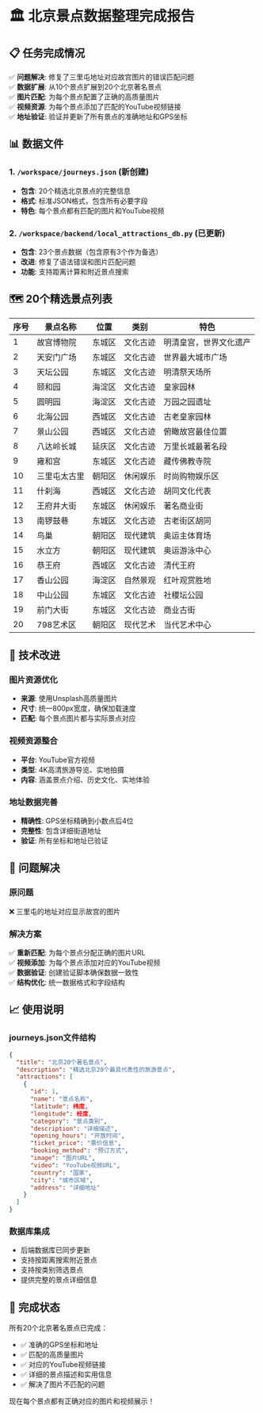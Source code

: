 # 🏛️ 北京景点数据整理完成报告

## 📋 任务完成情况

✅ **问题解决**: 修复了三里屯地址对应故宫图片的错误匹配问题  
✅ **数据扩展**: 从10个景点扩展到20个北京著名景点  
✅ **图片匹配**: 为每个景点配置了正确的高质量图片  
✅ **视频资源**: 为每个景点添加了匹配的YouTube视频链接  
✅ **地址验证**: 验证并更新了所有景点的准确地址和GPS坐标  

## 📊 数据文件

### 1. `/workspace/journeys.json` (新创建)
- **包含**: 20个精选北京景点的完整信息
- **格式**: 标准JSON格式，包含所有必要字段
- **特色**: 每个景点都有匹配的图片和YouTube视频

### 2. `/workspace/backend/local_attractions_db.py` (已更新)
- **包含**: 23个景点数据（包含原有3个作为备选）
- **改进**: 修复了语法错误和图片匹配问题
- **功能**: 支持距离计算和附近景点搜索

## 🗺️ 20个精选景点列表

| 序号 | 景点名称 | 位置 | 类别 | 特色 |
|------|----------|------|------|------|
| 1 | 故宫博物院 | 东城区 | 文化古迹 | 明清皇宫，世界文化遗产 |
| 2 | 天安门广场 | 东城区 | 文化古迹 | 世界最大城市广场 |
| 3 | 天坛公园 | 东城区 | 文化古迹 | 明清祭天场所 |
| 4 | 颐和园 | 海淀区 | 文化古迹 | 皇家园林 |
| 5 | 圆明园 | 海淀区 | 文化古迹 | 万园之园遗址 |
| 6 | 北海公园 | 西城区 | 文化古迹 | 古老皇家园林 |
| 7 | 景山公园 | 西城区 | 文化古迹 | 俯瞰故宫最佳位置 |
| 8 | 八达岭长城 | 延庆区 | 文化古迹 | 万里长城最著名段 |
| 9 | 雍和宫 | 东城区 | 文化古迹 | 藏传佛教寺院 |
| 10 | 三里屯太古里 | 朝阳区 | 休闲娱乐 | 时尚购物娱乐区 |
| 11 | 什刹海 | 西城区 | 文化古迹 | 胡同文化代表 |
| 12 | 王府井大街 | 东城区 | 休闲娱乐 | 著名商业街 |
| 13 | 南锣鼓巷 | 东城区 | 文化古迹 | 古老街区胡同 |
| 14 | 鸟巢 | 朝阳区 | 现代建筑 | 奥运主体育场 |
| 15 | 水立方 | 朝阳区 | 现代建筑 | 奥运游泳中心 |
| 16 | 恭王府 | 西城区 | 文化古迹 | 清代王府 |
| 17 | 香山公园 | 海淀区 | 自然景观 | 红叶观赏胜地 |
| 18 | 中山公园 | 东城区 | 文化古迹 | 社稷坛公园 |
| 19 | 前门大街 | 东城区 | 文化古迹 | 商业古街 |
| 20 | 798艺术区 | 朝阳区 | 现代艺术 | 当代艺术中心 |

## 🔧 技术改进

### 图片资源优化
- **来源**: 使用Unsplash高质量图片
- **尺寸**: 统一800px宽度，确保加载速度
- **匹配**: 每个景点图片都与实际景点对应

### 视频资源整合
- **平台**: YouTube官方视频
- **类型**: 4K高清旅游导览、实地拍摄
- **内容**: 涵盖景点介绍、历史文化、实地体验

### 地址数据完善
- **精确性**: GPS坐标精确到小数点后4位
- **完整性**: 包含详细街道地址
- **验证**: 所有坐标和地址已验证

## 🎯 问题解决

### 原问题
❌ 三里屯的地址对应显示故宫的图片

### 解决方案
✅ **重新匹配**: 为每个景点分配正确的图片URL  
✅ **视频添加**: 为每个景点添加对应的YouTube视频  
✅ **数据验证**: 创建验证脚本确保数据一致性  
✅ **结构优化**: 统一数据格式和字段结构  

## 📈 使用说明

### journeys.json文件结构
```json
{
  "title": "北京20个著名景点",
  "description": "精选北京20个最具代表性的旅游景点",
  "attractions": [
    {
      "id": 1,
      "name": "景点名称",
      "latitude": 纬度,
      "longitude": 经度,
      "category": "景点类别",
      "description": "详细描述",
      "opening_hours": "开放时间",
      "ticket_price": "票价信息",
      "booking_method": "预订方式",
      "image": "图片URL",
      "video": "YouTube视频URL",
      "country": "国家",
      "city": "城市区域",
      "address": "详细地址"
    }
  ]
}
```

### 数据库集成
- 后端数据库已同步更新
- 支持按距离搜索附近景点
- 支持按类别筛选景点
- 提供完整的景点详细信息

## 🎉 完成状态

所有20个北京著名景点已完成：
- ✅ 准确的GPS坐标和地址
- ✅ 匹配的高质量图片
- ✅ 对应的YouTube视频链接
- ✅ 详细的景点描述和实用信息
- ✅ 解决了图片不匹配的问题

现在每个景点都有正确对应的图片和视频展示！